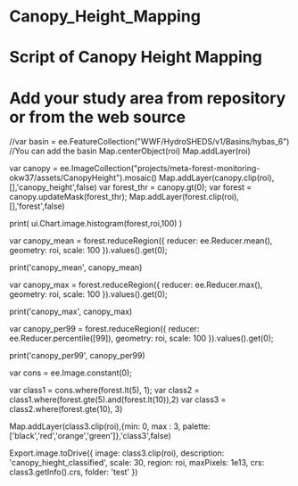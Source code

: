 # Canopy_Height_Mapping
# Script of Canopy Height Mapping
# Add your study area from repository or from the web source

//var basin = ee.FeatureCollection("WWF/HydroSHEDS/v1/Basins/hybas_6") //You can add the basin
Map.centerObject(roi)
Map.addLayer(roi)

var canopy = ee.ImageCollection("projects/meta-forest-monitoring-okw37/assets/CanopyHeight").mosaic()
Map.addLayer(canopy.clip(roi),[],'canopy_height',false)
var forest_thr = canopy.gt(0);
var forest = canopy.updateMask(forest_thr);
Map.addLayer(forest.clip(roi),[],'forest',false)
  
print(
  ui.Chart.image.histogram(forest,roi,100)
  )

var canopy_mean = forest.reduceRegion({
  reducer: ee.Reducer.mean(), geometry: roi, scale: 100
  }).values().get(0);
  
print('canopy_mean', canopy_mean)

var canopy_max = forest.reduceRegion({
  reducer: ee.Reducer.max(), geometry: roi, scale: 100
  }).values().get(0);
  
print('canopy_max', canopy_max)

var canopy_per99 = forest.reduceRegion({
  reducer: ee.Reducer.percentile([99]), geometry: roi, scale: 100
  }).values().get(0);
  
print('canopy_per99', canopy_per99)


var cons = ee.Image.constant(0);

var class1 = cons.where(forest.lt(5), 1);
var class2 = class1.where(forest.gte(5).and(forest.lt(10)),2)
var class3 = class2.where(forest.gte(10), 3)

Map.addLayer(class3.clip(roi),{min: 0, max : 3,
palette:['black','red','orange','green']},'class3',false)


Export.image.toDrive({
  image: class3.clip(roi), 
  description: 'canopy_hieght_classified',
  scale: 30, 
  region: roi,
  maxPixels: 1e13,
  crs: class3.getInfo().crs,
  folder: 'test'
  })


  
  
  
  
